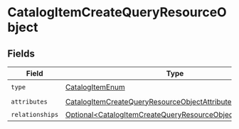 # CatalogItemCreateQueryResourceObject


## Fields

| Field                                                                                                                                        | Type                                                                                                                                         | Required                                                                                                                                     | Description                                                                                                                                  |
| -------------------------------------------------------------------------------------------------------------------------------------------- | -------------------------------------------------------------------------------------------------------------------------------------------- | -------------------------------------------------------------------------------------------------------------------------------------------- | -------------------------------------------------------------------------------------------------------------------------------------------- |
| `type`                                                                                                                                       | [CatalogItemEnum](../../models/components/CatalogItemEnum.md)                                                                                | :heavy_check_mark:                                                                                                                           | N/A                                                                                                                                          |
| `attributes`                                                                                                                                 | [CatalogItemCreateQueryResourceObjectAttributes](../../models/components/CatalogItemCreateQueryResourceObjectAttributes.md)                  | :heavy_check_mark:                                                                                                                           | N/A                                                                                                                                          |
| `relationships`                                                                                                                              | [Optional\<CatalogItemCreateQueryResourceObjectRelationships>](../../models/components/CatalogItemCreateQueryResourceObjectRelationships.md) | :heavy_minus_sign:                                                                                                                           | N/A                                                                                                                                          |
